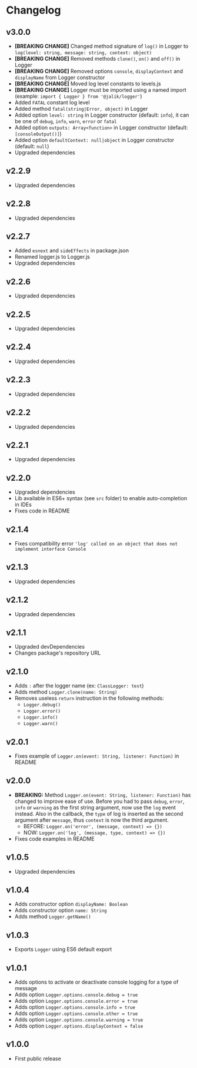 # Changelog

## v3.0.0

- **[BREAKING CHANGE]** Changed method signature of `log()` in Logger
  to `log(level: string, message: string, context: object)`
- **[BREAKING CHANGE]** Removed methods `clone()`, `on()` and `off()` in Logger
- **[BREAKING CHANGE]** Removed options `console`, `displayContext` and `displayName` from Logger
  constructor
- **[BREAKING CHANGE]** Moved log level constants to levels.js
- **[BREAKING CHANGE]** Logger must be imported using a named
  import (example: `import { Logger } from '@jalik/logger'`)
- Added `FATAL` constant log level
- Added method `fatal(string|Error, object)` in Logger
- Added option `level: string` in Logger constructor (default: `info`), it can be one of `debug`, `info`, `warn`, `error` or `fatal`
- Added option `outputs: Array<function>` in Logger constructor (default: `[consoleOutput()]`)
- Added option `defaultContext: null|object` in Logger constructor (default: `null`)
- Upgraded dependencies

## v2.2.9

- Upgraded dependencies

## v2.2.8

- Upgraded dependencies

## v2.2.7

- Added `esnext` and `sideEffects` in package.json
- Renamed logger.js to Logger.js
- Upgraded dependencies

## v2.2.6

- Upgraded dependencies

## v2.2.5

- Upgraded dependencies

## v2.2.4

- Upgraded dependencies

## v2.2.3

- Upgraded dependencies

## v2.2.2

- Upgraded dependencies

## v2.2.1

- Upgraded dependencies

## v2.2.0

- Upgraded dependencies
- Lib available in ES6+ syntax (see `src` folder) to enable auto-completion in IDEs
- Fixes code in README

## v2.1.4

- Fixes compatibility error `'log' called on an object that does not implement interface Console`

## v2.1.3

- Upgraded dependencies

## v2.1.2

- Upgraded dependencies

## v2.1.1

- Upgraded devDependencies
- Changes package's repository URL

## v2.1.0

- Adds `:` after the logger name (ex: `ClassLogger: test`)
- Adds method `Logger.clone(name: String)`
- Removes useless `return` instruction in the following methods:
    - `Logger.debug()`
    - `Logger.error()`
    - `Logger.info()`
    - `Logger.warn()`

## v2.0.1

- Fixes example of `Logger.on(event: String, listener: Function)` in README

## v2.0.0

- **BREAKING:** Method `Logger.on(event: String, listener: Function)` has changed to improve ease of
  use. Before you had to pass
  `debug`, `error`, `info` or `warning` as the first string argument, now use the `log`
  event instead. Also in the callback, the `type` of log is inserted as the second argument
  after `message`, thus `context` is now the third argument.
    - BEFORE: `Logger.on('error', (message, context) => {})`
    - NOW: `Logger.on('log', (message, type, context) => {})`
- Fixes code examples in README

## v1.0.5

- Upgraded dependencies

## v1.0.4

- Adds constructor option `displayName: Boolean`
- Adds constructor option `name: String`
- Adds method `Logger.getName()`

## v1.0.3

- Exports `Logger` using ES6 default export

## v1.0.1

- Adds options to activate or deactivate console logging for a type of message
- Adds option `Logger.options.console.debug = true`
- Adds option `Logger.options.console.error = true`
- Adds option `Logger.options.console.info = true`
- Adds option `Logger.options.console.other = true`
- Adds option `Logger.options.console.warning = true`
- Adds option `Logger.options.displayContext = false`

## v1.0.0

- First public release
